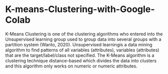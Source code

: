 # K-means-Clustering-with-Google-Colab
K-Means Clustering is one of the clustering algorithms who entered into the Unsupervised learning group used to group data into several groups with a partition system (Wanto, 2020). Unsupervised learningis a data mining algorithm to find patterns of all variables (attributes), variables (attributes) that are the target/label/class not specified. The K-Means algorithm is a clustering technique distance-based which divides the data into clusters and this algorithm only works on numeric or numeric attributes.
